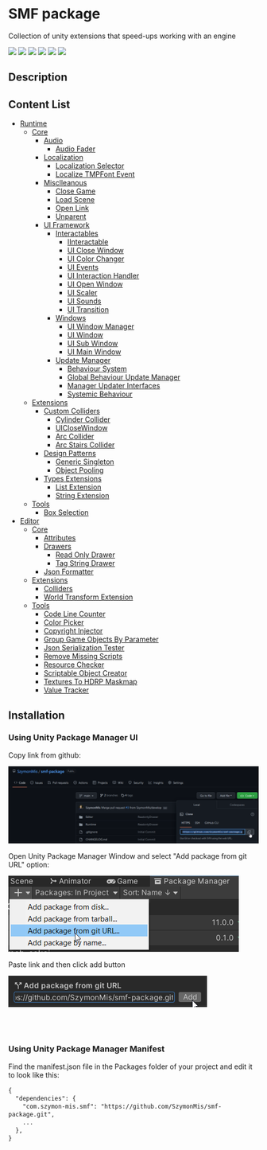 # SMF package
Collection of unity extensions that speed-ups working with an engine

<img src="https://img.shields.io/badge/Unity-100000?style=for-the-badge&logo=unity&logoColor=white" /> <img src="https://img.shields.io/github/license/SzymonMis/smf-package.svg" /> <img src="https://img.shields.io/github/v/release/SzymonMis/smf-package.svg" /> <img src="https://img.shields.io/github/forks/SzymonMis/smf-package.svg" /> <img src="https://img.shields.io/github/last-commit/SzymonMis/smf-package.svg" /> <img src="https://img.shields.io/github/followers/SzymonMis.svg?style=social&label=Follow&maxAge=2592000" />

## Description


## Content List
 - [Runtime](https://github.com/SzymonMis/smf-package)
     - [Core](https://github.com/SzymonMis/smf-package)		 
         - [Audio](https://github.com/SzymonMis/smf-package) 
            - [Audio Fader](https://github.com/SzymonMis/smf-package)         
         - [Localization](https://github.com/SzymonMis/smf-package)
            - [Localization Selector](https://github.com/SzymonMis/smf-package)
            - [Localize TMPFont Event](https://github.com/SzymonMis/smf-package)
         - [Misclleanous](https://github.com/SzymonMis/smf-package)
            - [Close Game](https://github.com/SzymonMis/smf-package)
            - [Load Scene](https://github.com/SzymonMis/smf-package)
            - [Open Link](https://github.com/SzymonMis/smf-package)
            - [Unparent](https://github.com/SzymonMis/smf-package)
         - [UI Framework](https://github.com/SzymonMis/smf-package)            
            - [Interactables](https://github.com/SzymonMis/smf-package)
               - [IInteractable](https://github.com/SzymonMis/smf-package)
               - [UI Close Window](https://github.com/SzymonMis/smf-package)
               - [UI Color Changer](https://github.com/SzymonMis/smf-package)
               - [UI Events](https://github.com/SzymonMis/smf-package)
               - [UI Interaction Handler](https://github.com/SzymonMis/smf-package)
               - [UI Open Window](https://github.com/SzymonMis/smf-package)
               - [UI Scaler](https://github.com/SzymonMis/smf-package)
               - [UI Sounds](https://github.com/SzymonMis/smf-package)
               - [UI Transition](https://github.com/SzymonMis/smf-package)
            - [Windows](https://github.com/SzymonMis/smf-package)
               - [UI Window Manager](https://github.com/SzymonMis/smf-package)
               - [UI Window](https://github.com/SzymonMis/smf-package)
               - [UI Sub Window](https://github.com/SzymonMis/smf-package)
               - [UI Main Window](https://github.com/SzymonMis/smf-package)
            - [Update Manager](https://github.com/SzymonMis/smf-package)
               - [Behaviour System](https://github.com/SzymonMis/smf-package)
               - [Global Behaviour Update Manager](https://github.com/SzymonMis/smf-package)
               - [Manager Updater Interfaces](https://github.com/SzymonMis/smf-package)
               - [Systemic Behaviour](https://github.com/SzymonMis/smf-package)
     - [Extensions](https://github.com/SzymonMis/smf-package)
         - [Custom Colliders](https://github.com/SzymonMis/smf-package)         
            - [Cylinder Collider](https://github.com/SzymonMis/smf-package)
            - [UICloseWindow](https://github.com/SzymonMis/smf-package)
            - [Arc Collider](https://github.com/SzymonMis/smf-package)
            - [Arc Stairs Collider](https://github.com/SzymonMis/smf-package)
         - [Design Patterns](https://github.com/SzymonMis/smf-package)
            - [Generic Singleton](https://github.com/SzymonMis/smf-package)         
            - [Object Pooling](https://github.com/SzymonMis/smf-package)         
         - [Types Extensions](https://github.com/SzymonMis/smf-package)
            - [List Extension](https://github.com/SzymonMis/smf-package)
            - [String Extension](https://github.com/SzymonMis/smf-package)
     - [Tools](https://github.com/SzymonMis/smf-package)
         - [Box Selection](https://github.com/SzymonMis/smf-package)
 - [Editor](https://github.com/SzymonMis/smf-package)
     - [Core](https://github.com/SzymonMis/smf-package)
         - [Attributes](https://github.com/SzymonMis/smf-package)
         - [Drawers](https://github.com/SzymonMis/smf-package)
             - [Read Only Drawer](https://github.com/SzymonMis/smf-package)
             - [Tag String Drawer](https://github.com/SzymonMis/smf-package)
         - [Json Formatter](https://github.com/SzymonMis/smf-package)
     - [Extensions](https://github.com/SzymonMis/smf-package)
         - [Colliders](https://github.com/SzymonMis/smf-package)
         - [World Transform Extension](https://github.com/SzymonMis/smf-package)
     - [Tools](https://github.com/SzymonMis/smf-package)
         - [Code Line Counter](https://github.com/SzymonMis/smf-package)
         - [Color Picker](https://github.com/SzymonMis/smf-package)
         - [Copyright Injector](https://github.com/SzymonMis/smf-package)
         - [Group Game Objects By Parameter](https://github.com/SzymonMis/smf-package)                  
         - [Json Serialization Tester](https://github.com/SzymonMis/smf-package)
         - [Remove Missing Scripts](https://github.com/SzymonMis/smf-package)
         - [Resource Checker](https://github.com/SzymonMis/smf-package)
         - [Scriptable Object Creator](https://github.com/SzymonMis/smf-package)
         - [Textures To HDRP Maskmap](https://github.com/SzymonMis/smf-package)
         - [Value Tracker](https://github.com/SzymonMis/smf-package)

## Installation 

### Using Unity Package Manager UI

Copy link from github:

![Installation-1](Installation-1.png)

Open Unity Package Manager Window and select "Add package from git URL" option:

![Installation-2](Installation-2.png)

Paste link and then click add button

![Installation-3](Installation-3.png)

<br><br>

### Using Unity Package Manager Manifest

Find the manifest.json file in the Packages folder of your project and edit it to look like this:

```
{
  "dependencies": {
    "com.szymon-mis.smf": "https://github.com/SzymonMis/smf-package.git",
    ...
  },
}
```

